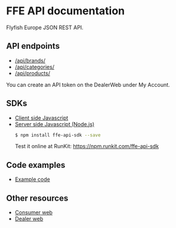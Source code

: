 # FFE API documentation

Flyfish Europe JSON REST API.

## API endpoints

- [/api/brands/](brands.md)
- [/api/categories/](categories.md)
- [/api/products/](products.md)

You can create an API token on the DealerWeb under My Account.


## SDKs

- [Client side Javascript](./sdk/javascript/)
- [Server side Javascript (Node.js)](./sdk/node.js/)
    ```bash
    $ npm install ffe-api-sdk --save
    ```   
    Test it online at RunKit: https://npm.runkit.com/ffe-api-sdk   


## Code examples

- [Example code](./example/)


## Other resources

- [Consumer web](https://flyfisheurope.com/)
- [Dealer web](https://dealer.flyfisheurope.com/)
